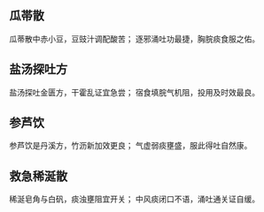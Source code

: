 ## 瓜帯散
瓜蒂散中赤小豆，豆豉汁调配酸苦；
逐邪涌吐功最捷，胸脘痰食服之佑。 
## 盐汤探吐方
盐汤探吐金匮方，干霍乱证宜急尝； 
宿食填脘气机阻，投用及时效最良。 
## 参芦饮
参芦饮是丹溪方，竹沥新加效更良；
气虚弱痰壅盛，服此得吐自然康。 
## 救急稀涎散
稀涎皂角与白矾，痰浊壅阻宜开关； 
中风痰闭口不语，涌吐通关证自缓。
